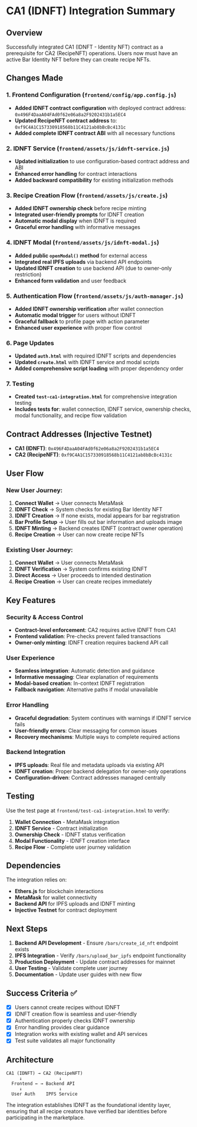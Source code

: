 # CA1 (IDNFT) Integration Summary

## Overview
Successfully integrated CA1 (IDNFT - Identity NFT) contract as a prerequisite for CA2 (RecipeNFT) operations. Users now must have an active Bar Identity NFT before they can create recipe NFTs.

## Changes Made

### 1. Frontend Configuration (`frontend/config/app.config.js`)
- **Added IDNFT contract configuration** with deployed contract address: `0x496F4DaaA04FAd0f62e06a8a2F9202431b1a5EC4`
- **Updated RecipeNFT contract address** to: `0xf9C4A1C157330918568b11C4121ab8bBcBc4131c`
- **Added complete IDNFT contract ABI** with all necessary functions

### 2. IDNFT Service (`frontend/assets/js/idnft-service.js`)
- **Updated initialization** to use configuration-based contract address and ABI
- **Enhanced error handling** for contract interactions
- **Added backward compatibility** for existing initialization methods

### 3. Recipe Creation Flow (`frontend/assets/js/create.js`)
- **Added IDNFT ownership check** before recipe minting
- **Integrated user-friendly prompts** for IDNFT creation
- **Automatic modal display** when IDNFT is required
- **Graceful error handling** with informative messages

### 4. IDNFT Modal (`frontend/assets/js/idnft-modal.js`)
- **Added public `openModal()` method** for external access
- **Integrated real IPFS uploads** via backend API endpoints
- **Updated IDNFT creation** to use backend API (due to owner-only restriction)
- **Enhanced form validation** and user feedback

### 5. Authentication Flow (`frontend/assets/js/auth-manager.js`)
- **Added IDNFT ownership verification** after wallet connection
- **Automatic modal trigger** for users without IDNFT
- **Graceful fallback** to profile page with action parameter
- **Enhanced user experience** with proper flow control

### 6. Page Updates
- **Updated `auth.html`** with required IDNFT scripts and dependencies
- **Updated `create.html`** with IDNFT service and modal scripts
- **Added comprehensive script loading** with proper dependency order

### 7. Testing
- **Created `test-ca1-integration.html`** for comprehensive integration testing
- **Includes tests for**: wallet connection, IDNFT service, ownership checks, modal functionality, and recipe flow validation

## Contract Addresses (Injective Testnet)

- **CA1 (IDNFT)**: `0x496F4DaaA04FAd0f62e06a8a2F9202431b1a5EC4`
- **CA2 (RecipeNFT)**: `0xf9C4A1C157330918568b11C4121ab8bBcBc4131c`

## User Flow

### New User Journey:
1. **Connect Wallet** → User connects MetaMask
2. **IDNFT Check** → System checks for existing Bar Identity NFT
3. **IDNFT Creation** → If none exists, modal appears for bar registration
4. **Bar Profile Setup** → User fills out bar information and uploads image
5. **IDNFT Minting** → Backend creates IDNFT (contract owner operation)
6. **Recipe Creation** → User can now create recipe NFTs

### Existing User Journey:
1. **Connect Wallet** → User connects MetaMask
2. **IDNFT Verification** → System confirms existing IDNFT
3. **Direct Access** → User proceeds to intended destination
4. **Recipe Creation** → User can create recipes immediately

## Key Features

### Security & Access Control
- **Contract-level enforcement**: CA2 requires active IDNFT from CA1
- **Frontend validation**: Pre-checks prevent failed transactions
- **Owner-only minting**: IDNFT creation requires backend API call

### User Experience
- **Seamless integration**: Automatic detection and guidance
- **Informative messaging**: Clear explanation of requirements
- **Modal-based creation**: In-context IDNFT registration
- **Fallback navigation**: Alternative paths if modal unavailable

### Error Handling
- **Graceful degradation**: System continues with warnings if IDNFT service fails
- **User-friendly errors**: Clear messaging for common issues
- **Recovery mechanisms**: Multiple ways to complete required actions

### Backend Integration
- **IPFS uploads**: Real file and metadata uploads via existing API
- **IDNFT creation**: Proper backend delegation for owner-only operations
- **Configuration-driven**: Contract addresses managed centrally

## Testing

Use the test page at `frontend/test-ca1-integration.html` to verify:

1. **Wallet Connection** - MetaMask integration
2. **IDNFT Service** - Contract initialization
3. **Ownership Check** - IDNFT status verification
4. **Modal Functionality** - IDNFT creation interface
5. **Recipe Flow** - Complete user journey validation

## Dependencies

The integration relies on:
- **Ethers.js** for blockchain interactions
- **MetaMask** for wallet connectivity
- **Backend API** for IPFS uploads and IDNFT minting
- **Injective Testnet** for contract deployment

## Next Steps

1. **Backend API Development** - Ensure `/bars/create_id_nft` endpoint exists
2. **IPFS Integration** - Verify `/bars/upload_bar_ipfs` endpoint functionality
3. **Production Deployment** - Update contract addresses for mainnet
4. **User Testing** - Validate complete user journey
5. **Documentation** - Update user guides with new flow

## Success Criteria ✅

- [x] Users cannot create recipes without IDNFT
- [x] IDNFT creation flow is seamless and user-friendly
- [x] Authentication properly checks IDNFT ownership
- [x] Error handling provides clear guidance
- [x] Integration works with existing wallet and API services
- [x] Test suite validates all major functionality

## Architecture

```
CA1 (IDNFT) → CA2 (RecipeNFT)
     ↓              ↓
  Frontend ← → Backend API
     ↓              ↓
  User Auth    IPFS Service
```

The integration establishes IDNFT as the foundational identity layer, ensuring that all recipe creators have verified bar identities before participating in the marketplace. 